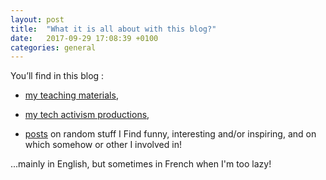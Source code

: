 ```yaml
---
layout: post
title:  "What it is all about with this blog?"
date:   2017-09-29 17:08:39 +0100
categories: general
---
```

You’ll find in this blog :

- [my teaching materials](/teaching),

- [my tech activism productions](/activism),

- [posts](/posts) on random stuff I Find funny, interesting and/or inspiring, and on which somehow or other I involved in!

...mainly in English, but sometimes in French when I'm too lazy!
